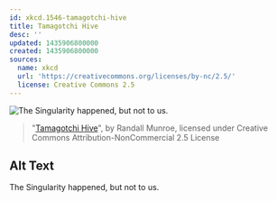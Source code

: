 ```yaml
---
id: xkcd.1546-tamagotchi-hive
title: Tamagotchi Hive
desc: ''
updated: 1435906800000
created: 1435906800000
sources:
  name: xkcd
  url: 'https://creativecommons.org/licenses/by-nc/2.5/'
  license: Creative Commons 2.5
---
```

![The Singularity happened, but not to us.](https://imgs.xkcd.com/comics/tamagotchi_hive.png)
> "[Tamagotchi Hive](https://xkcd.com/1546/)", by Randall Munroe, licensed under Creative Commons Attribution-NonCommercial 2.5 License

## Alt Text
The Singularity happened, but not to us.
